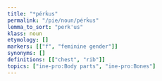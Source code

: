 ```yaml
---
title: "*pérḱus"
permalink: "/pie/noun/pérḱus"
lemma_to_sort: "perk'us"
klass: noun
etymology: []
markers: [["f", "feminine gender"]]
synonyms: []
definitions: [["chest", "rib"]]
topics: ["ine-pro:Body parts", "ine-pro:Bones"]
---
```

